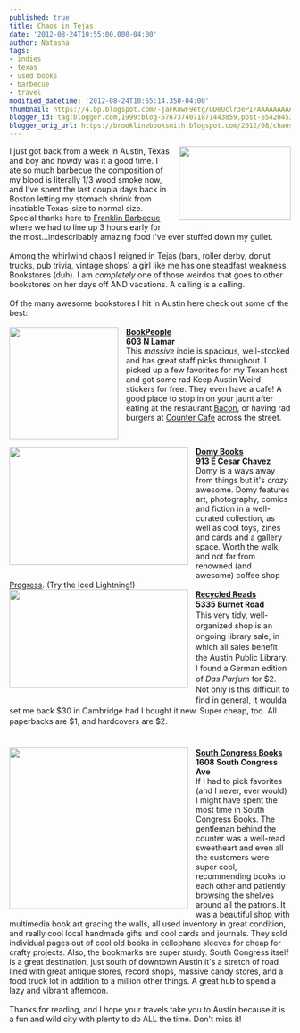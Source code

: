 ```yaml
---
published: true
title: Chaos in Tejas
date: '2012-08-24T10:55:00.000-04:00'
author: Natasha
tags:
- indies
- texas
- used books
- barbecue
- travel
modified_datetime: '2012-08-24T10:55:14.350-04:00'
thumbnail: https://4.bp.blogspot.com/-jaFKuwF9etg/UDeUclr3ePI/AAAAAAAAAyw/nBzTLkPPGKs/s72-c/franklinnew1000.jpg
blogger_id: tag:blogger.com,1999:blog-5767374071871443859.post-6542045348989370917
blogger_orig_url: https://brooklinebooksmith.blogspot.com/2012/08/chaos-in-tejas.html
---
```


<div class="separator" style="clear: both; text-align: center;"><a href="https://4.bp.blogspot.com/-jaFKuwF9etg/UDeUclr3ePI/AAAAAAAAAyw/nBzTLkPPGKs/s1600/franklinnew1000.jpg" imageanchor="1" style="clear: right; float: right; margin-bottom: 1em; margin-left: 1em;"><img border="0" height="132" src="https://4.bp.blogspot.com/-jaFKuwF9etg/UDeUclr3ePI/AAAAAAAAAyw/nBzTLkPPGKs/s200/franklinnew1000.jpg" width="200" /></a></div>I just got back from a week in Austin, Texas and boy and howdy was it a good time. I ate so much barbecue the composition of my blood is literally 1/3 wood smoke now, and I've spent the last coupla days back in Boston letting my stomach shrink from insatiable Texas-size to normal size. Special thanks here to <a href="https://franklinbarbecue.com/">Franklin Barbecue</a> where we had to line up 3 hours early for the most...indescribably amazing food I've ever stuffed down my gullet.<br /><div><br /></div><div>Among the whirlwind chaos I reigned in Tejas (bars, roller derby, donut trucks, pub trivia, vintage shops) a girl like me has one steadfast weakness. Bookstores (duh). I am <i>completely</i> one of those weirdos that goes to other bookstores on her days off AND vacations. A calling is a calling.<br /><br />Of the many awesome bookstores I hit in Austin here check out some of the best:<br /><br /><div class="separator" style="clear: both; text-align: center;"><a href="https://2.bp.blogspot.com/-r5qSam2BDfU/UDeMfZ55RqI/AAAAAAAAAx0/52Z3O9Tw3ao/s1600/bookpeople.jpg" imageanchor="1" style="clear: left; float: left; margin-bottom: 1em; margin-right: 1em;"><img border="0" height="200" src="https://2.bp.blogspot.com/-r5qSam2BDfU/UDeMfZ55RqI/AAAAAAAAAx0/52Z3O9Tw3ao/s200/bookpeople.jpg" width="195" /></a></div><b><a href="https://www.bookpeople.com/">BookPeople</a><br />603 N Lamar</b><br />This <i>massive </i>indie is spacious, well-stocked and has great staff picks throughout. I picked up a few favorites for my Texan host and got some rad Keep Austin Weird stickers for free. They even have a cafe! A good place to stop in on your jaunt after eating at the restaurant <a href="https://www.baconaustin.com/">Bacon</a>, or having rad burgers at <a href="https://www.countercafe.com/">Counter Cafe</a> across the street.<br /><br /><div class="separator" style="clear: both; text-align: center;"><a href="https://1.bp.blogspot.com/-8lIK44pgqDA/UDeMhZOojBI/AAAAAAAAAx8/L7QHr4yNUBc/s1600/domy.jpg" imageanchor="1" style="clear: left; float: left; margin-bottom: 1em; margin-right: 1em;"><img border="0" height="211" src="https://1.bp.blogspot.com/-8lIK44pgqDA/UDeMhZOojBI/AAAAAAAAAx8/L7QHr4yNUBc/s320/domy.jpg" width="320" /></a></div><b><a href="https://www.domystore.com/austin/about/index.html">Domy Books</a><br />913 E Cesar Chavez</b><br />Domy is a ways away from things but it's <i>crazy </i>awesome. Domy features art, photography, comics and fiction in a well-curated collection, as well as cool toys, zines and cards and a gallery space. Worth the walk, and not far from renowned (and awesome) coffee shop <a href="https://progresscoffee.com/">Progress</a>. (Try the Iced Lightning!)<br /><div class="separator" style="clear: both; text-align: center;"><a href="https://3.bp.blogspot.com/-ISv3aR19Mmw/UDeMi-tkNYI/AAAAAAAAAyE/Au2QQNGOa_w/s1600/recycled.jpg" imageanchor="1" style="clear: left; float: left; margin-bottom: 1em; margin-right: 1em;"><img border="0" height="176" src="https://3.bp.blogspot.com/-ISv3aR19Mmw/UDeMi-tkNYI/AAAAAAAAAyE/Au2QQNGOa_w/s320/recycled.jpg" width="320" /></a></div><a href="https://www.recycledreads.org/"><b>Recycled Reads</b></a><br /><span style="line-height: 19px;"><span style="font-family: inherit;"><b>5335 Burnet Road</b><br />This very tidy, well-organized shop is an ongoing library sale, in which all sales benefit the Austin Public Library. I found a German edition of <i>Das Parfum</i>&nbsp;for $2. Not only is this difficult to find in general, it woulda set me back $30 in Cambridge had I bought it new. Super cheap, too. All paperbacks are $1, and hardcovers are $2.</span></span><br /><span style="line-height: 19px;"><span style="font-family: inherit;"><br /></span></span><span style="line-height: 19px;"><span style="font-family: inherit;"><br /></span></span><div class="separator" style="clear: both; text-align: center;"><a href="https://2.bp.blogspot.com/-NI0Wx0g7z4w/UDeMk3Y51iI/AAAAAAAAAyM/5VrY83z37iU/s1600/soco-bookstore.png" imageanchor="1" style="clear: left; float: left; margin-bottom: 1em; margin-right: 1em;"><img border="0" height="288" src="https://2.bp.blogspot.com/-NI0Wx0g7z4w/UDeMk3Y51iI/AAAAAAAAAyM/5VrY83z37iU/s320/soco-bookstore.png" width="320" /></a></div><a href="https://www.southcongressbooks.com/" style="font-weight: bold;">South Congress Books</a><br /><b>1608 South Congress Ave</b><br />If I had to pick favorites (and I never, ever would) I might have spent the most time in South Congress Books. The gentleman behind the counter was a well-read sweetheart and even all the customers were super cool, recommending books to each other and patiently browsing the shelves around all the patrons. It was a beautiful shop with multimedia book art gracing the walls, all used inventory in great condition, and really cool local handmade gifts and cool cards and journals. They sold individual pages out of cool old books in cellophane sleeves for cheap for crafty projects. Also, the bookmarks are super sturdy. South Congress itself is a great destination, just south of downtown Austin it's a stretch of road lined with great antique stores, record shops, massive candy stores, and a food truck lot in addition to a million other things. A great hub to spend a lazy and vibrant afternoon.<br /><br />Thanks for reading, and I hope your travels take you to Austin because it is a fun and wild city with plenty to do ALL the time. Don't miss it!</div>